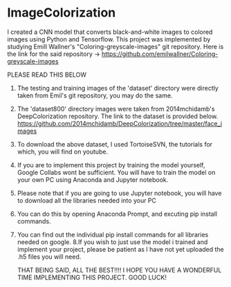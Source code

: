 # ImageColorization
I created a CNN model that converts black-and-white images to colored images using Python and Tensorflow.
This project was implemented by studying Emill Wallner's "Coloring-greyscale-images" git repository.
Here is the link for the said repository -> https://github.com/emilwallner/Coloring-greyscale-images

PLEASE READ THIS BELOW
1. The testing and training images of the 'dataset' directory were directly taken from Emil's git repository, you may do the same.
2. The 'dataset800' directory images were taken from 2014mchidamb's DeepColorization repository. The link to the dataset is provided below.
  https://github.com/2014mchidamb/DeepColorization/tree/master/face_images
3. To download the above dataset, I used TortoiseSVN, the tutorials for which, you will find on youtube.
4. If you are to implement this project by training the model yourself, Google Collabs wont be sufficient.
   You will have to train the model on your own PC using Anaconda and Jupyter notebook.
5. Please note that if you are going to use Jupyter notebook, you will have to download all the libraries needed into your PC
6. You can do this by opening Anaconda Prompt, and excuting pip install commands.
7. You can find out the individual pip install commands for all libraries needed on google.
8.If you wish to just use the model i trained and implement your project, please be patient as I have not yet uploaded the .h5 files you will need.

    THAT BEING SAID, ALL THE BEST!!!! I HOPE YOU HAVE A WONDERFUL TIME IMPLEMENTING THIS PROJECT.
    GOOD LUCK!
